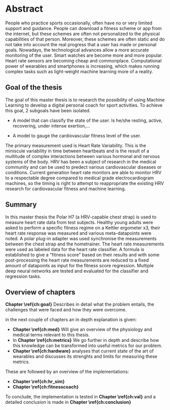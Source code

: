 # Abstract

People who practice sports occasionally, often have no or very limited support and guidance. People can download a fitness scheme or app from the internet, but these schemes are often not personalized to the physical capabilities of that person. Moreover, these schemes are often static and do not take into account the real progress that a user has made or personal goals. Nowadays, the technological advances allow a more accurate monitoring of the user. Smart watches are become more and more popular. Heart rate sensors are becoming cheap and commonplace. Computational power of wearables and smartphones is increasing, which makes running complex tasks such as light-weight machine learning more of a reality.

## Goal of the thesis

The goal of this master thesis is to research the possibility of using Machine Learning to develop a digital personal coach for sport activities. To achieve this goal, 2 subgoals have been isolated. 

 - A model that can classify the state of the user. Is he/she resting, active, recovering, under intense exertion,...

 - A model to gauge the cardiovascular fitness level of the user.

The primary measurement used is Heart Rate Variability. This is the miniscule variability in time between heartbeats and is the result of a multitude of complex interactions between various hormonal and nervous systems of the body. HRV has been a subject of research in the medical community and can be used to predect various cardiovascular diseases or conditions. Current generation heart rate monitors are able to monitor HRV to a respectable degree compared to medical grade electrocardiogram machines, so the timing is right to attempt to reappropriate the existing HRV research for cardiovascular fitness and machine learning.

## Summary

In this master thesis the Polar H7 (a HRV-capable chest strap) is used to measure heart rate data from test subjects. Healthy young adults were asked to perform a specific fitness regime on a Kettler ergometer x3, their heart rate response was measured and various meta-datapoints were noted. A polar plug-in adapter was used synchronise the measurements between the chest strap and the hometrainer. The heart rate measurements were used as labeled data for the heart rate classifier. A formula is established to give a "fitness score" based on their results and with some post-processing the heart rate measurements are reduced to a fixed amount of datapoints as input for the fitness score regression. Multiple deep neural networks are tested and evaluated for the classifier and regression tasks.

## Overview of chapters

**Chapter \ref{ch:goal}** Describes in detail what the problem entails, the challenges that were faced and how they were overcome.

in the next couple of chapters an in depth explanation is given:
 - **Chapter \ref{ch:med}** Will give an overview of the physiology and medical terms relevant to this thesis. 
 - In **Chapter \ref{ch:metrics}** We go further in depth and describe how this knowledge can be transformed into useful metrics for our problem. 
 - **Chapter \ref{ch:hardware}** analyses that current state of the art of wearables and discusses its strenghts and limits for measuring these metrics.

These are followed by an overview of the implementations:
 - **Chapter \ref{ch:hr_sim}** 
 - **Chapter \ref{ch:fitnesscoach}** 

To conclude, the implementation is tested in **Chapter \ref{ch:val}** and a detailed conclusion is made in **Chapter \ref{ch:conclusion}** 
